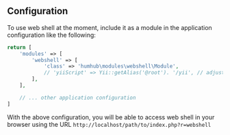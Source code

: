 Configuration
-------------

To use web shell at the moment, include it as a module in the application configuration like the following:

```php
return [
    'modules' => [
        'webshell' => [
            'class' => 'humhub\modules\webshell\Module',
            // 'yiiScript' => Yii::getAlias('@root'). '/yii', // adjust path to point to your ./yii script
        ],
    ],

    // ... other application configuration
]
```

With the above configuration, you will be able to access web shell in your browser using
the URL `http://localhost/path/to/index.php?r=webshell`
